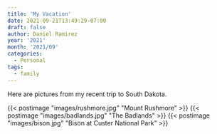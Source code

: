 ```yaml
---
title: 'My Vacation'
date: 2021-09-21T13:49:29-07:00
draft: false
author: Daniel Ramirez
year: '2021'
month: '2021/09'
categories:
  - Personal
tags:
  - family
---
```


Here are pictures from my recent trip to South Dakota.

<!-- {{< figure src="images/rushmore.jpg" width="600" alt="Mount Rushmore" title="Mount Rushmore" >}} -->

{{< postimage "images/rushmore.jpg" "Mount Rushmore" >}}
{{< postimage "images/badlands.jpg" "The Badlands" >}}
{{< postimage "images/bison.jpg" "Bison at Custer National Park" >}}
